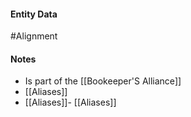 #### Entity Data

#Alignment

#### Notes

- Is part of the [[Bookeeper'S Alliance]]
- [[Aliases]] 
- [[Aliases]]- [[Aliases]]